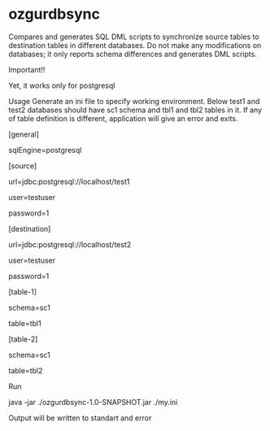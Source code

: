 # ozgurdbsync
Compares and generates SQL DML scripts to synchronize source tables to destination tables in different databases.
Do not make any modifications on databases; it only reports schema differences and generates DML scripts. 

Important!!

Yet, it works only for postgresql

Usage
Generate an ini file to specify working environment.
Below test1 and test2 databases should have sc1 schema and tbl1 and tbl2 tables in it. If any of table definition is different, application will give an error and exits.

[general]

sqlEngine=postgresql

[source]

url=jdbc:postgresql://localhost/test1

user=testuser

password=1

[destination]

url=jdbc:postgresql://localhost/test2

user=testuser

password=1

[table-1]

schema=sc1

table=tbl1

[table-2]

schema=sc1

table=tbl2





Run

java -jar ./ozgurdbsync-1.0-SNAPSHOT.jar ./my.ini

Output will be written to standart and error 

